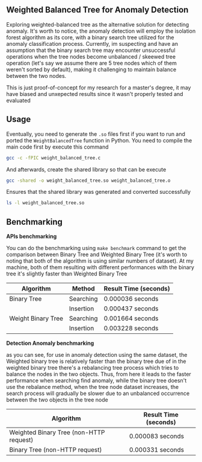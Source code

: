 ## Weighted Balanced Tree for Anomaly Detection

Exploring weighted-balanced tree as the alternative solution for detecting anomaly. It's worth to notice, the anomaly detection will employ the isolation forest algorithm as its core, with a binary search tree utilized for the anomaly classification process. Currently, im suspecting and have an assumption that the binary search tree may encounter unsuccessful operations when the tree nodes become unbalanced / skeewed tree operation (let's say we assume there are 5 tree nodes which of them weren't sorted by default), making it challenging to maintain balance between the two nodes.

This is just proof-of-concept for my research for a master's degree, it may have biased and unxepected results since it wasn't properly tested and evaluated

## Usage

Eventually, you need to generate the `.so` files first if you want to run and ported the `WeightBalancedTree` function in Python. You need to compile the main code first by execute this command

```bash
gcc -c -fPIC weight_balanced_tree.c
```

And afterwards, create the shared library so that can be execute 

```bash
gcc -shared -o weight_balanced_tree.so weight_balanced_tree.o
```

Ensures that the shared library was generated and converted successfully

```bash
ls -l weight_balanced_tree.so
```

## Benchmarking

**APIs benchmarking**

You can do the benchmarking using `make benchmark` command to get the comparison between Binary Tree and Weighted Binary Tree (it's worth to noting that both of the algorithm is using similar numbers of dataset). At my machine, both of them resulting with different performances with the binary tree it's slightly faster than Weighted Binary Tree

| Algorithm | Method | Result Time (seconds) |
| --------- | ------ | --------------------- |
| Binary Tree | Searching | 0.000036 seconds |
|  | Insertion | 0.000437 seconds |
| Weight Binary Tree | Searching | 0.001664 seconds |
|  | Insertion | 0.003228 seconds |

**Detection Anomaly benchmarking**

as you can see, for use in anomaly detection using the same dataset, the Weighted binary tree is relatively faster than the binary tree due of in the weighted binary tree there's a rebalancing tree process which tries to balance the nodes in the two objects. Thus, from here it leads to the faster performance when searching find anomaly, while the binary tree doesn't use the rebalance method, when the tree node dataset increases, the search process will gradually be slower due to an unbalanced occurrence between the two objects in the tree node

| Algorithm | Result Time (seconds) |
| --------- | --------------------- |
| Weighted Binary Tree (non-HTTP request) | 0.000083 seconds |
| Binary Tree (non-HTTP request) | 0.000331 seconds |
